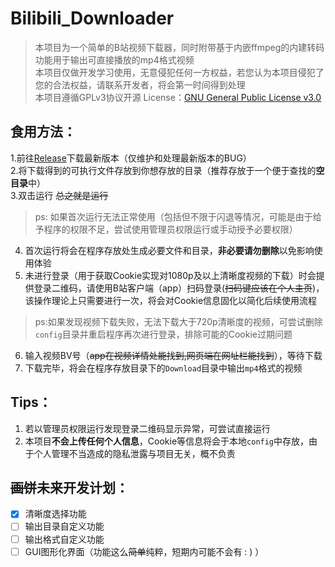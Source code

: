 # Bilibili_Downloader  
> 本项目为一个简单的B站视频下载器，同时附带基于内嵌ffmpeg的内建转码功能用于输出可直接播放的mp4格式视频   
> 本项目仅做开发学习使用，无意侵犯任何一方权益，若您认为本项目侵犯了您的合法权益，请联系开发者，将会第一时间得到处理  
> 本项目遵循GPLv3协议开源
> License：[GNU General Public License v3.0](https://github.com/KUAPT/Bilibili_Downloader/blob/main/README.md)  

## 食用方法：
1.前往[Release](https://github.com/KUAPT/Bilibili_Downloader/releases)下载最新版本（仅维护和处理最新版本的BUG）  
2.将下载得到的可执行文件存放到你想存放的目录（推荐存放于一个便于查找的**空目录**中）  
3.双击运行  ~~总之就是运行~~    

> ps: 如果首次运行无法正常使用（包括但不限于闪退等情况，可能是由于给予程序的权限不足，尝试使用管理员权限运行或手动授予必要权限）  
> 

4. 首次运行将会在程序存放处生成必要文件和目录，**非必要请勿删除**以免影响使用体验  
5. 未进行登录（用于获取Cookie实现对1080p及以上清晰度视频的下载）时会提供登录二维码，请使用B站客户端（app）扫码登录(~~扫码键应该在个人主页~~)，该操作理论上只需要进行一次，将会对Cookie信息固化以简化后续使用流程  

> ps:如果发现视频下载失败，无法下载大于720p清晰度的视频，可尝试删除`config`目录并重启程序再次进行登录，排除可能的Cookie过期问题  
> 

6. 输入视频BV号（~~app在视频详情处能找到,网页端在网址栏能找到~~），等待下载  
7. 下载完毕，将会在程序存放目录下的`Download`目录中输出`mp4`格式的视频  

## Tips：
1. 若以管理员权限运行发现登录二维码显示异常，可尝试直接运行  
2. 本项目**不会上传任何个人信息**，Cookie等信息将会于本地`config`中存放，由于个人管理不当造成的隐私泄露与项目无关，概不负责  

## ~~画饼~~未来开发计划：
- [x] 清晰度选择功能  
- [ ] 输出目录自定义功能  
- [ ] 输出格式自定义功能  
- [ ] GUI图形化界面（功能这么~~简单~~纯粹，短期内可能不会有 : ) ）  
